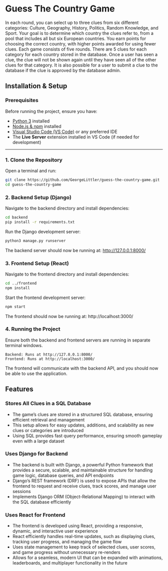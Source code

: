 # Guess The Country Game

In each round, you can select up to three clues from six different categories: Culture, Geography, History, Politics, Random Knowledge, and Sport. Your goal is to determine which country the clues refer to, from a pool that includes all but six European countries. You earn points for choosing the correct country, with higher points awarded for using fewer clues. Each game consists of five rounds. There are 5 clues for each category for each country stored in the database. Once a user has seen a clue, the clue will not be shown again until they have seen all of the other clues for that category. It is also possible for a user to submit a clue to the database if the clue is approved by the database admin.

## Installation & Setup

### Prerequisites
Before running the project, ensure you have:
- [Python 3](https://www.python.org/downloads/) installed
- [Node.js & npm](https://nodejs.org/en/download/) installed
- [Visual Studio Code (VS Code)](https://code.visualstudio.com/download) or any preferred IDE
- The **Live Server** extension installed in VS Code (if needed for development)

---

### **1. Clone the Repository**
Open a terminal and run:
```bash
git clone https://github.com/GeorgeLittler/guess-the-country-game.git
cd guess-the-country-game
```

### **2. Backend Setup (Django)**
Navigate to the backend directory and install dependencies:
```bash
cd backend
pip install -r requirements.txt
```

Run the Django development server:
```bash
python3 manage.py runserver
```

The backend server should now be running at:
http://127.0.0.1:8000/

### **3. Frontend Setup (React)**
Navigate to the frontend directory and install dependencies:
```bash
cd ../frontend
npm install
```

Start the frontend development server:
```bash
npm start
```

The frontend should now be running at:
http://localhost:3000/

### **4. Running the Project**
Ensure both the backend and frontend servers are running in separate terminal windows.

    Backend: Runs at http://127.0.0.1:8000/
    Frontend: Runs at http://localhost:3000/

The frontend will communicate with the backend API, and you should now be able to use the application.


## Features

### **Stores All Clues in a SQL Database**
- The game’s clues are stored in a structured SQL database, ensuring efficient retrieval and management
- This setup allows for easy updates, additions, and scalability as new clues or categories are introduced
- Using SQL provides fast query performance, ensuring smooth gameplay even with a large dataset

### **Uses Django for Backend**
- The backend is built with Django, a powerful Python framework that provides a secure, scalable, and maintainable structure for handling game logic, database queries, and API endpoints
- Django’s REST framework (DRF) is used to expose APIs that allow the frontend to request and receive clues, track scores, and manage user sessions
- Implements Django ORM (Object-Relational Mapping) to interact with the SQL database efficiently

### **Uses React for Frontend**
- The frontend is developed using React, providing a responsive, dynamic, and interactive user experience
- React efficiently handles real-time updates, such as displaying clues, tracking user progress, and managing the game flow
- Uses state management to keep track of selected clues, user scores, and game progress without unnecessary re-renders
- Allows for a seamless, modern UI that can be expanded with animations, leaderboards, and multiplayer functionality in the future
